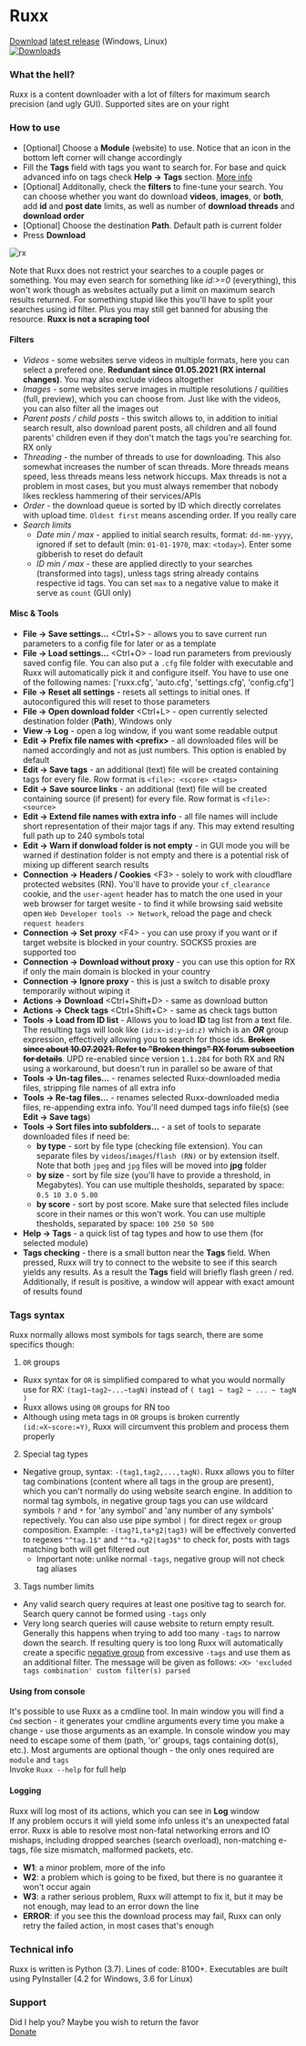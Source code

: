 # Ruxx
[Download](https://github.com/trickerer01/Ruxx/releases/) [latest release](https://github.com/trickerer01/Ruxx/releases/latest/) (Windows, Linux)  
[![Downloads](https://img.shields.io/github/downloads/trickerer01/Ruxx/total?color=brightgreen&style=flat)](https://github.com/trickerer01/Ruxx/releases/)

### What the hell?
Ruxx is a content downloader with a lot of filters for maximum search precision (and ugly GUI). Supported sites are on your right

### How to use
- \[Optional] Choose a **Module** (website) to use. Notice that an icon in the bottom left corner will change accordingly
- Fill the **Tags** field with tags you want to search for. For base and quick advanced info on tags check **Help -> Tags** section. [More info](#tags-syntax)
- \[Optional] Additonally, check the **filters** to fine-tune your search. You can choose whether you want do download **videos**, **images**, or **both**, add **id** and **post date** limits, as well as number of **download threads** and **download order**
- \[Optional] Choose the destination **Path**. Default path is current folder
- Press **Download**

![rx](https://user-images.githubusercontent.com/76029665/196680406-b76e4766-0832-4a08-953f-27b41f9636e5.JPG)

Note that Ruxx does not restrict your searches to a couple pages or something. You may even search for something like *id:>=0* (everything), this won't work though as websites actually put a limit on maximum search results returned. For something stupid like this you'll have to split your searches using id filter. Plus you may still get banned for abusing the resource. **Ruxx is not a scraping tool**

#### Filters
- *Videos* - some websites serve videos in multiple formats, here you can select a prefered one. **Redundant since 01.05.2021 (RX internal changes)**. You may also exclude videos altogether
- *Images* - some websites serve images in multiple resolutions / quilities (full, preview), which you can choose from. Just like with the videos, you can also filter all the images out
- *Parent posts / child posts* - this switch allows to, in addition to initial search result, also download parent posts, all children and all found parents' children even if they don't match the tags you're searching for. RX only
- *Threading* - the number of threads to use for downloading. This also somewhat increases the number of scan threads. More threads means speed, less threads means less network hiccups. Max threads is not a problem in most cases, but you must always remember that nobody likes reckless hammering of their services/APIs
- *Order* - the download queue is sorted by ID which directly correlates with upload time. `Oldest first` means ascending order. If you really care
- *Search limits*
  - *Date min / max* - applied to initial search results, format: `dd-mm-yyyy`, ignored if set to default (min: `01-01-1970`, max: `<today>`). Enter some gibberish to reset do default
  - *ID min / max* - these are applied directly to your searches (transformed into tags), unless tags string already contains respective id tags. You can set `max` to a negative value to make it serve as `count` (GUI only)

#### Misc & Tools
- **File -> Save settings...** \<Ctrl+S> - allows you to save current run parameters to a config file for later or as a template
- **File -> Load settings...** \<Ctrl+O> - load run parameters from previously saved config file. You can also put a `.cfg` file folder with executable and Ruxx will automatically pick it and configure itself. You have to use one of the following names: ['ruxx.cfg', 'auto.cfg', 'settings.cfg', 'config.cfg']
- **File -> Reset all settings** - resets all settings to initial ones. If autoconfigured this will reset to those parameters
- **File -> Open download folder** \<Ctrl+L> - open currently selected destination folder (**Path**), Windows only
- **View -> Log** - open a log window, if you want some readable output
- **Edit -> Prefix file names with \<prefix>** - all downloaded files will be named accordingly and not as just numbers. This option is enabled by default
- **Edit -> Save tags** - an additional (text) file will be created containing tags for every file. Row format is `<file>: <score> <tags>`
- **Edit -> Save source links** - an additional (text) file will be created containing source (if present) for every file. Row format is `<file>: <source>`
- **Edit -> Extend file names with extra info** - all file names will include short representation of their major tags if any. This may extend resulting full path up to 240 symbols total
- **Edit -> Warn if donwload folder is not empty** - in GUI mode you will be warned if destination folder is not empty and there is a potential risk of mixing up different search results
- **Connection -> Headers / Cookies** \<F3> - solely to work with cloudflare protected websites (RN). You'll have to provide your `cf_clearance` cookie, and the `user-agent` header has to match the one used in your web browser for target wesite - to find it while browsing said website open `Web Developer tools -> Network`, reload the page and check `request headers`
- **Connection -> Set proxy** \<F4> - you can use proxy if you want or if target website is blocked in your country. SOCKS5 proxies are supported too
- **Connection -> Download without proxy** - you can use this option for RX if only the main domain is blocked in your country
- **Connection -> Ignore proxy** - this is just a switch to disable proxy temporarily without wiping it
- **Actions -> Download** \<Ctrl+Shift+D> - same as download button
- **Actions -> Check tags** \<Ctrl+Shift+C> - same as check tags button
- **Tools -> Load from ID list** - Allows you to load **ID** tag list from a text file. The resulting tags will look like `(id:x~id:y~id:z)` which is an ***OR*** group expression, effectively allowing you to search for those ids. ~~**Broken since about 10.07.2021. Refer to "Broken things" RX forum subsection for details**~~. UPD re-enabled since version `1.1.284` for both RX and RN using a workaround, but doesn't run in parallel so be aware of that
- **Tools -> Un-tag files...** - renames selected Ruxx-downloaded media files, stripping file names of all extra info
- **Tools -> Re-tag files...** - renames selected Ruxx-downloaded media files, re-appending extra info. You'll need dumped tags info file(s) (see **Edit -> Save tags**)
- **Tools -> Sort files into subfolders...** - a set of tools to separate downloaded files if need be:
    - **by type** - sort by file type (checking file extension). You can separate files by `videos`/`images`/`flash (RN)` or by extension itself. Note that both `jpeg` and `jpg` files will be moved into **jpg** folder
    - **by size** - sort by file size (you'll have to provide a threshold, in Megabytes). You can use multiple thesholds, separated by space: `0.5 10 3.0 5.00`
    - **by score** - sort by post score. Make sure that selected files include score in their names or this won't work. You can use multiple thesholds, separated by space: `100 250 50 500`
- **Help -> Tags** - a quick list of tag types and how to use them (for selected module)
- **Tags checking** - there is a small button near the **Tags** field. When pressed, Ruxx will try to connect to the website to see if this search yields any results. As a result the **Tags** field will briefly flash green / red. Additionally, if result is positive, a window will appear with exact amount of results found

### Tags syntax
Ruxx normally allows most symbols for tags search, there are some specifics though:  
1. `OR` groups
- Ruxx syntax for `OR` is simplified compared to what you would normally use for RX: `(tag1~tag2~...~tagN)` instead of `( tag1 ~ tag2 ~ ... ~ tagN )`
- Ruxx allows using `OR` groups for RN too
- Although using meta tags in `OR` groups is broken currently `(id:=X~score:=Y)`, Ruxx will circumvent this problem and process them properly
2. Special tag types
- Negative group, syntax: `-(tag1,tag2,...,tagN)`. Ruxx allows you to filter tag combinations (content where all tags in the group are present), which you can't normally do using website search engine. In addition to normal tag symbols, in negative group tags you can use wildcard symbols `?` and `*` for 'any symbol' and 'any number of any symbols' repectively. You can also use pipe symbol `|` for direct regex `or` group composition. Example: `-(tag?1,ta*g2|tag3)` will be effectively converted to regexes `"^tag.1$"` and `"^ta.*g2|tag3$"` to check for, posts with tags matching both will get filtered out
    - Important note: unlike normal `-tags`, negative group will not check tag aliases
3. Tags number limits
- Any valid search query requires at least one positive tag to search for. Search query cannot be formed using `-tags` only
- Very long search queries will cause website to return empty result. Generally this happens when trying to add too many `-tags` to narrow down the search. If resulting query is too long Ruxx will automatically create a specific [negative group](#tags-syntax) from excessive `-tags` and use them as an additional filter. The message will be given as follows: `<X> 'excluded tags combination' custom filter(s) parsed`

#### Using from console
It's possible to use Ruxx as a cmdline tool. In main window you will find a `Cmd` section - it generates your cmdline arguments every time you make a change - use those arguments as an example. In console window you may need to escape some of them (path, 'or' groups, tags containing dot(s), etc.). Most arguments are optional though - the only ones required are `module` and `tags`  
Invoke `Ruxx --help` for full help

#### Logging
Ruxx will log most of its actions, which you can see in **Log** window  
If any problem occurs it will yield some info unless it's an unexpected fatal error. Ruxx is able to resolve most non-fatal networking errors and IO mishaps, including dropped searches (search overload), non-matching e-tags, file size mismatch, malformed packets, etc.
- **W1**: a minor problem, more of the info
- **W2**: a problem which is going to be fixed, but there is no guarantee it won't occur again
- **W3**: a rather serious problem, Ruxx will attempt to fix it, but it may be not enough, may lead to an error down the line
- **ERROR**: if you see this the download process may fail, Ruxx can only retry the failed action, in most cases that's enough

### Technical info
Ruxx is written is Python (3.7). Lines of code: 8100+. Executables are built using PyInstaller (4.2 for Windows, 3.6 for Linux)

### Support
Did I help you? Maybe you wish to return the favor  
[Donate](https://paypal.me/trickerer)
